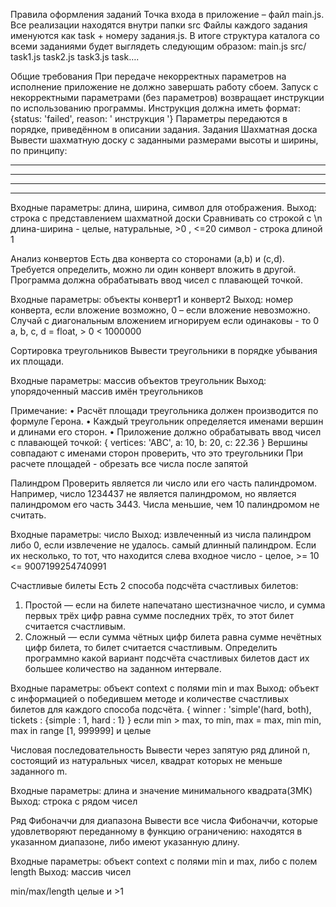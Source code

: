 Правила оформления заданий
Точка входа в приложение – файл main.js.
Все реализации находятся внутри папки src
Файлы каждого задания именуются как task + номеру задания.js. В итоге структура каталога со всеми заданиями будет выглядеть следующим образом:
main.js
src/
task1.js
task2.js
task3.js
task….

Общие требования
При передаче некорректных параметров на исполнение приложение не должно завершать работу сбоем.
Запуск с некорректными параметрами (без параметров) возвращает инструкции по использованию программы. Инструкция должна иметь формат:
{status: 'failed', reason: ' инструкция '}
Параметры передаются в порядке, приведённом в описании задания.
Задания
Шахматная доска
Вывести шахматную доску с заданными размерами высоты и ширины, по принципу:

---

---

---

---

Входные параметры: длина, ширина, символ для отображения.
Выход: строка с представлением шахматной доски
Сравнивать со строкой с \n
длина-ширина - целые, натуральные, >0 , <=20
символ - строка длиной 1

Анализ конвертов
Есть два конверта со сторонами (a,b) и (c,d). Требуется определить, можно ли один конверт вложить в другой. Программа должна обрабатывать ввод чисел с плавающей точкой.

Входные параметры: объекты конверт1 и конверт2
Выход: номер конверта, если вложение возможно, 0 – если вложение невозможно.
Случай с диагональным вложением игнорируем
если одинаковы - то 0
a, b, c, d = float, > 0 < 1000000

Сортировка треугольников
Вывести треугольники в порядке убывания их площади.

Входные параметры: массив объектов треугольник
Выход: упорядоченный массив имён треугольников

Примечание:
• Расчёт площади треугольника должен производится по формуле Герона.
• Каждый треугольник определяется именами вершин и длинами его сторон.
• Приложение должно обрабатывать ввод чисел с плавающей точкой:
{
vertices: 'ABC',
a: 10,
b: 20,
c: 22.36
}
Вершины совпадают с именами сторон
проверить, что это треугольники
При расчете площадей - обрезать все числа после запятой

Палиндром
Проверить является ли число или его часть палиндромом. Например, число 1234437 не является палиндромом, но является палиндромом его часть 3443. Числа меньшие, чем 10 палиндромом не считать.

Входные параметры: число
Выход: извлеченный из числа палиндром либо 0, если извлечение не удалось.
самый длинный палиндром. Если их несколько, то тот, что находится слева
входное число - целое, >= 10 <= 9007199254740991

Счастливые билеты
Есть 2 способа подсчёта счастливых билетов:

1. Простой — если на билете напечатано шестизначное число, и сумма первых трёх цифр равна сумме последних трёх, то этот билет считается счастливым.
2. Сложный — если сумма чётных цифр билета равна сумме нечётных цифр билета, то билет считается счастливым.
   Определить программно какой вариант подсчёта счастливых билетов даст их большее количество на заданном интервале.

Входные параметры: объект context с полями min и max
Выход: объект с информацией о победившем методе и количестве счастливых билетов для каждого способа подсчёта.
{
winner : 'simple'(hard, both),
tickets : {simple : 1, hard : 1}
}
если min > max, то min, max = max, min
min, max in range [1, 999999] и целые

Числовая последовательность
Вывести через запятую ряд длиной n, состоящий из натуральных чисел, квадрат которых не меньше заданного m.

Входные параметры: длина и значение минимального квадрата(ЗМК)
Выход: строка с рядом чисел

Ряд Фибоначчи для диапазона
Вывести все числа Фибоначчи, которые удовлетворяют переданному в функцию ограничению: находятся в указанном диапазоне, либо имеют указанную длину.

Входные параметры: объект context с полями min и max, либо с полем length
Выход: массив чисел

min/max/length целые и >1
